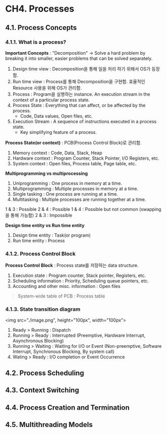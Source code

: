 # CH4. Processes

## 4.1. Process Concepts
### 4.1.1. What is a process?
__Important Concepts__ : "Decomposition"
-> Solve a hard problem by breaking it into smaller, easier problems that can be solved separately.
1) Design time view : Decomposition을 통해 일을 처리 하기 위해서 OS가 등장함.
2) Run time view : Process를 통해 Decomposition을 구현함. 효율적인 Resource 사용을 위해 OS가 관리함.
3) Process : Program을 실행하는 instance. An execution stream in the context of a particular process state.
4) Process State : Everything that can affect, or be affected by the process.
   - Code, Data values, Open files, etc.
5) Execution Stream : A sequence of instructions executed in a process state.
   - Key simplifying feature of a process.

__Process State(or context)__ : PCB(Process Control Block)로 관리함.
1) Memory context : Code, Data, Stack, Heap
2) Hardware context : Program Counter, Stack Pointer, I/O Registers, etc.
3) System context : Open files, Process table, Page table, etc.

__Multiprogramming vs multiprocessing__
1) Uniprogramming : One process in memory at a time.
2) Multiprogramming : Multiple processes in memory at a time.
3) Single tasking : One process are running at a time.
4) Multitasking : Multiple processes are running together at a time.

1 & 3 : Possible
2 & 4 : Possible
1 & 4 : Possible but not common (swapping 을 통해 가능함)
2 & 3 : Impossible

__Design time entity vs Run time entity__
1) Design time entity : Task(or program)
2) Run time entity : Process

### 4.1.2. Process Control Block
__Process Control Block__ : Process state를 저장하는 data structure.
1) Execution state : Program counter, Stack pointer, Registers, etc.
2) Scheduling information : Priority, Scheduling queue pointers, etc.
3) Accounting and other misc. information : Open files
> System-wide table of PCB : Process table

### 4.1.3. State transition diagram
<img src="./image.png", height="100px", width="100px">
1) Ready > Running : Dispatch
2) Running > Ready : Interrupted (Preemptive, Hardware Interrupt, Asynchronous Blocking)
3) Running > Waiting : Waiting for I/O or Event (Non-preemptive, Software Interrupt, Synchronous Blocking, By system call)
4) Wating > Ready : I/O completion or Event Occurrence

## 4.2. Process Scheduling

## 4.3. Context Switching

## 4.4. Process Creation and Termination

## 4.5. Multithreading Models
